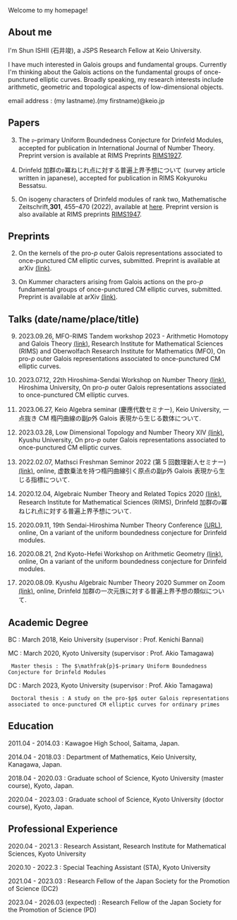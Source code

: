 Welcome to my homepage!

## About me

I'm Shun ISHII (石井竣), a JSPS Research Fellow at Keio University.

I have much interested in Galois groups and fundamental groups. Currently I'm thinking about the Galois actions on the fundamental groups of once-punctured elliptic curves. Broadly speaking, my research interests include arithmetic, geometric and topological aspects of low-dimensional objects.

email address : (my lastname).(my firstname)@keio.jp

## Papers

3. The $\mathfrak{p}$-primary Uniform Boundedness Conjecture for Drinfeld Modules, accepted for publication in International Journal of Number Theory. Preprint version is available at RIMS Preprints [RIMS1927](https://www.kurims.kyoto-u.ac.jp/preprint/file/RIMS1927.pdf).

4. Drinfeld 加群の$\mathfrak{p}$冪ねじれ点に対する普遍上界予想について (survey article written in japanese), accepted for publication in RIMS Kokyuroku Bessatsu.

5. On isogeny characters of Drinfeld modules of rank two, Mathematische Zeitschrift,**301**, 455–470 (2022), available at [here](https://link.springer.com/article/10.1007/s00209-021-02921-5). Preprint version is also available at RIMS preprints [RIMS1947](https://www.kurims.kyoto-u.ac.jp/preprint/file/RIMS1947-revision.pdf).

## Preprints

2. On the kernels of the pro-$p$ outer Galois representations associated to once-punctured CM elliptic curves, submitted. Preprint is available at arXiv [(link)](https://arxiv.org/abs/2312.04196).

1. On Kummer characters arising from Galois actions on the pro-$p$ fundamental groups of once-punctured CM elliptic curves, submitted. Preprint is available at arXiv [(link)](https://arxiv.org/abs/2312.04175).

## Talks (date/name/place/title)

9. 2023.09.26, MFO-RIMS Tandem workshop 2023 - Arithmetic Homotopy and Galois Theory [(link)](https://ahgt.math.cnrs.fr/activities/workshops/MFO-RIMS23/), Research Institute for Mathematical Sciences (RIMS) and Oberwolfach Research Institute for Mathematics (MFO), On pro-$p$ outer Galois representations associated to once-punctured CM elliptic curves.

10. 2023.07.12, 22th Hiroshima-Sendai Workshop on Number Theory [(link)](https://math0.pm.tokushima-u.ac.jp/~hiroki/hiroshima23.html), Hiroshima University, On pro-$p$ outer Galois representations associated to once-punctured CM elliptic curves.

11. 2023.06.27, Keio Algebra seminar (慶應代数セミナー), Keio University, 一点抜き CM 楕円曲線の副$p$外 Galois 表現から生じる数体について.

12. 2023.03.28, Low Dimensional Topology and Number Theory XIV [(link)](https://www2.math.kyushu-u.ac.jp/~morisita/), Kyushu University, On pro-$p$ outer Galois representations associated to once-punctured CM elliptic curves.

13. 2022.02.07, Mathsci Freshman Seminor 2022 (第 5 回数理新人セミナー) [(link)](https://sites.google.com/view/math-graduate/MATHSCI-FRESHMAN-SEMINAR/2022/プログラム及びアブストラクト), online, 虚数乗法を持つ楕円曲線引く原点の副$p$外 Galois 表現から生じる指標について.

14. 2020.12.04, Algebraic Number Theory and Related Topics 2020 [(link)](http://ntw.sci.u-toyama.ac.jp/rimsant2020/), Research Institute for Mathematical Sciences (RIMS), Drinfeld 加群の$\mathfrak{p}$冪ねじれ点に対する普遍上界予想について.

15. 2020.09.11, 19th Sendai-Hiroshima Number Theory Conference [(URL)](https://math0.pm.tokushima-u.ac.jp/~hiroki/hiroshima20.html), online, On a variant of the uniform boundedness conjecture for Drinfeld modules.

16. 2020.08.21, 2nd Kyoto-Hefei Workshop on Arithmetic Geometry [(link)](https://www.kurims.kyoto-u.ac.jp/~yuyang/confer/Kyoto-Hefei-2nd.html), online, On a variant of the uniform boundedness conjecture for Drinfeld modules.

17. 2020.08.09. Kyushu Algebraic Number Theory 2020 Summer on Zoom [(link)](https://sites.google.com/view/kant2020sonzoom/), online, Drinfeld 加群の一次元族に対する普遍上界予想の類似について.

## Academic Degree

BC : March 2018, Keio University (supervisor : Prof. Kenichi Bannai)

MC : March 2020, Kyoto University (supervisor : Prof. Akio Tamagawa)

     Master thesis : The $\mathfrak{p}$-primary Uniform Boundedness Conjecture for Drinfeld Modules

DC : March 2023, Kyoto University (supervisor : Prof. Akio Tamagawa)

     Doctoral thesis : A study on the pro-$p$ outer Galois representations associated to once-punctured CM elliptic curves for ordinary primes

## Education

2011.04 - 2014.03 : Kawagoe High School, Saitama, Japan.

2014.04 - 2018.03 : Department of Mathematics, Keio University, Kanagawa, Japan.

2018.04 - 2020.03 : Graduate school of Science, Kyoto University (master course), Kyoto, Japan.

2020.04 - 2023.03 : Graduate school of Science, Kyoto University (doctor course), Kyoto, Japan.

## Professional Experience

2020.04 - 2021.3 : Research Assistant, Research Institute for Mathematical Sciences, Kyoto University

2020.10 - 2022.3 : Special Teaching Assistant (STA), Kyoto University

2021.04 - 2023.03 : Research Fellow of the Japan Society for the Promotion of Science (DC2)

2023.04 - 2026.03 (expected) : Research Fellow of the Japan Society for the Promotion of Science (PD)
